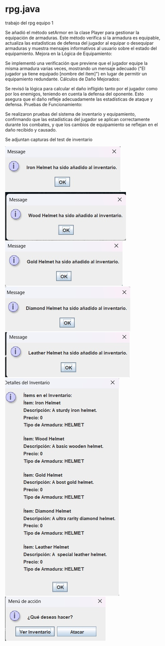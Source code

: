 # rpg.java
trabajo del rpg equipo 1

Se añadió el método setArmor en la clase Player para gestionar la equipación de armaduras. Este método verifica si la armadura es equipable, actualiza las estadísticas de defensa del jugador al equipar o desequipar armaduras y muestra mensajes informativos al usuario sobre el estado del equipamiento.
Mejora en la Lógica de Equipamiento:

Se implementó una verificación que previene que el jugador equipe la misma armadura varias veces, mostrando un mensaje adecuado ("El jugador ya tiene equipado [nombre del ítem]") en lugar de permitir un equipamiento redundante.
Cálculos de Daño Mejorados:

Se revisó la lógica para calcular el daño infligido tanto por el jugador como por los enemigos, teniendo en cuenta la defensa del oponente. Esto asegura que el daño refleje adecuadamente las estadísticas de ataque y defensa.
Pruebas de Funcionamiento:

Se realizaron pruebas del sistema de inventario y equipamiento, confirmando que las estadísticas del jugador se aplican correctamente durante los combates, y que los cambios de equipamiento se reflejan en el daño recibido y causado.

Se adjuntan capturas del test de inventario

![img_14.png](img_14.png)
![img_15.png](img_15.png)
![img_16.png](img_16.png)
![img_17.png](img_17.png)
![img_18.png](img_18.png)
![img_19.png](img_19.png)
![img_20.png](img_20.png)

